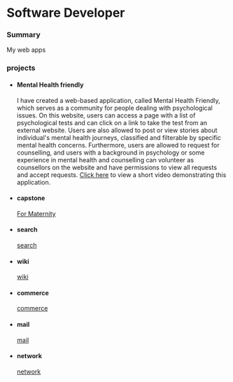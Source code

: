 # Software Developer
### Summary
My web apps
### projects
- #### Mental Health friendly
  I have created a web-based application, called Mental Health Friendly, which serves as a community for people dealing with psychological issues. On this website, users can access a page with a list of psychological tests and can click on a link to take the test from an external website. Users are also allowed to post or view stories about individual's mental health journeys, classified and filterable by specific mental health concerns. Furthermore, users are allowed to request for counselling, and users with a background in psychology or some experience in mental health and counselling can volunteer as counsellors on the website and have permissions to view all requests and accept requests. [Click here](https://youtu.be/jlg6HBfeNPY) to view a short video demonstrating this application.
- #### capstone
  [For Maternity](https://youtu.be/XCYNbJiLoLc)
- #### search
  [search](https://youtu.be/KeuVnRVTVdk)
- #### wiki
  [wiki](https://youtu.be/Uh2XZtahWow)
- #### commerce
  [commerce](https://youtu.be/OMKejzLp_oI)
- #### mail
  [mail](https://youtu.be/tXXOJGI3h70)
- #### network
  [network](https://youtu.be/9DX5MGQJwzk)

